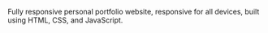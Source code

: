 
Fully responsive personal portfolio website, responsive for all devices, built using HTML, CSS, and JavaScript.
